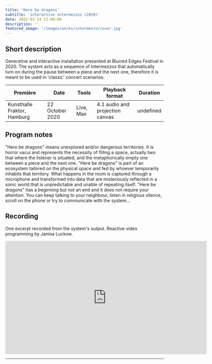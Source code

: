 ```yaml
---
title: 'Here be dragons'
subtitle: 'interactive intermezzos (2020)'
date: 2022-03-24 12:00:00
description: ''
featured_image: '/images/works/intermezzo/cover.jpg'
---
```




## Short description

Generative and interactive installation presented at Blurred Edges Festival in 2020. The system acts as a sequence of intermezzos that automatically turn on during the pause between a piece and the next one, therefore it is meant to be used in 'classic' concert scenarios. 


| Première                      | Date              | Tools       | Playback format                   | Duration    |
|-------------------------------|-------------------|-------------|-----------------------------------|-------------|
| Kunsthalle Fraktor, Hamburg   | 22 October 2020   | Live, Max   | 4.1 audio and projection canvas   | undefined   |



## Program notes

"Here be dragons" means unexplored and/or dangerous territories. It is horror vacui and represents the necessity of filling a space, actually two: that where the listener is situated, and the metaphorically empty one between a piece and the next one. "Here be dragons" is part of an ecosystem tailored on the physical space and fed by whoever temporarily inhabits that territory. What happens in the room is captured through a microphone and transformed into data that are misteriously reflected in a sonic world that is unpredictable and unable of repeating itself. "Here be dragons" has a beginning but not an end and it does not require your attention. You can keep talking to your neighbour, listen in religious silence, scroll on the phone or try to communicate with the system...


## Recording

One excerpt recorded from the system's output. Reactive video programming by Janina Luckow. 

<iframe src="https://player.vimeo.com/video/690637225" width="640" height="360" frameborder="0" allowfullscreen></iframe>


---